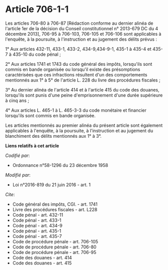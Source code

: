 # Article 706-1-1

Les articles 706-80 à 706-87 [Rédaction conforme au dernier alinéa de l'article 1er de la décision du Conseil constitutionnel
n° 2013-679 DC du 4 décembre 2013], 706-95 à 706-103, 706-105 et 706-106 sont applicables à l'enquête, à la poursuite, à
l'instruction et au jugement des délits prévus : 

1° Aux articles 432-11, 433-1, 433-2, 434-9,434-9-1, 435-1 à 435-4 et 435-7 à 435-10 du code pénal ; 

2° Aux articles 1741 et 1743 du code général des impôts, lorsqu'ils sont commis en bande organisée ou lorsqu'il existe des
présomptions caractérisées que ces infractions résultent d'un des comportements mentionnés aux 1° à 5° de l'article L. 228 du
livre des procédures fiscales ; 

3° Au dernier alinéa de l'article 414 et à l'article 415 du code des douanes, lorsqu'ils sont punis d'une peine
d'emprisonnement d'une durée supérieure à cinq ans ;

4° Aux articles L. 465-1 à L. 465-3-3 du code monétaire et financier lorsqu'ils sont commis en bande organisée.  

Les articles mentionnés au premier alinéa du présent article sont également applicables à l'enquête, à la poursuite, à
l'instruction et au jugement du blanchiment des délits mentionnés aux 1° à 3°.

**Liens relatifs à cet article**

_Codifié par_:

  - Ordonnance n°58-1296 du 23 décembre 1958

_Modifié par_:

  - Loi n°2016-819 du 21 juin 2016 - art. 1

_Cite_:

  - Code général des impôts, CGI. - art. 1741
  - Livre des procédures fiscales - art. L228
  - Code pénal - art. 432-11
  - Code pénal - art. 433-1
  - Code pénal - art. 434-9
  - Code pénal - art. 435-1
  - Code pénal - art. 435-7
  - Code de procédure pénale - art. 706-105
  - Code de procédure pénale - art. 706-80
  - Code de procédure pénale - art. 706-95
  - Code des douanes - art. 414
  - Code des douanes - art. 415
